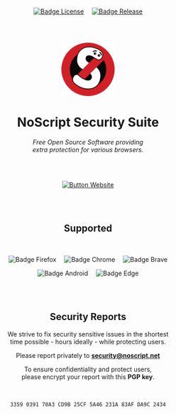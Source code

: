 
<br>

<div align = center>

[![Badge License]][License]   
[![Badge Release]][Releases]

<br>
<br>

[<img
    src = 'src/img/icon256.png'
    width = 120
/>][Website]

# NoScript Security Suite

*Free Open Source Software providing* <br>
*extra protection for various browsers.*

<br>
<br>

[![Button Website]][Website]

<br>
<br>

## Supported

<br>

![Badge Firefox]   
![Badge Chrome]   
![Badge Brave]

![Badge Android]   
![Badge Edge]

<br>
<br>

## Security Reports

We strive to fix security sensitive issues in the shortest <br>
time possible - hours ideally - while protecting users.

Please report privately to **[security@noscript.net]**

To ensure confidentiality and protect users, <br>
please encrypt your report with this **PGP key**.

<br>

```
3359 0391 70A3 CD9B 25CF 5A46 231A 83AF DA9C 2434
```

</div>

<br>


<!----------------------------------------------------------------------------->

[security@noscript.net]: mailto:security@noscript.net

[Releases]: https://github.com/hackademix/noscript/releases
[Website]: https://noscript.net

[License]: LICENSE


<!----------------------------------[ Badges ]--------------------------------->

[Badge Release]: https://img.shields.io/github/v/release/hackademix/noscript?style=for-the-badge&labelColor=569A31&color=407225&logoColor=white&logo=GitLFS
[Badge License]: https://img.shields.io/badge/License-GPL3+-015d93.svg?style=for-the-badge&labelColor=blue&logoColor=white&logo=GNU

[Badge Firefox]: https://img.shields.io/badge/Firefox-e86434.svg?style=for-the-badge&logoColor=white&logo=FirefoxBrowser
[Badge Android]: https://img.shields.io/badge/Android-2b9a5b.svg?style=for-the-badge&logoColor=white&logo=Android
[Badge Chrome]: https://img.shields.io/badge/Chrome-4285F4.svg?style=for-the-badge&logoColor=white&logo=GoogleChrome
[Badge Brave]: https://img.shields.io/badge/Brave-e84b28.svg?style=for-the-badge&logoColor=white&logo=Brave
[Badge Edge]: https://img.shields.io/badge/Edge-0078D7.svg?style=for-the-badge&logoColor=white&logo=MicrosoftEdge


<!---------------------------------[ Buttons ]--------------------------------->

[Button Website]: https://img.shields.io/badge/Ｗｅｂｓｉｔｅ-d12027?style=for-the-badge&logoColor=white&logo=ONLYOFFICE

